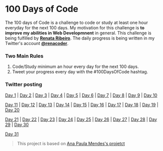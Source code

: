 # 100 Days of Code
The 100 days of Code is a challenge to code or study at least one hour everyday for the next 100 days.
My motivation for this challenge is **to improve my abilities in Web Developmnent** in general.
This challenge is being fulfilled by **[Renata Ribeiro](https://github.com/renaderibeiro)**.
The daily progress is being written in my Twitter's account **[@renacoder](https://twitter.com/renacoder)**.

### Two Main Rules
1. Code/Study minimum an hour every day for the next 100 days.
2. Tweet your progress every day with the #100DaysOfCode hashtag.

### Twitter posting
[Day 1](https://twitter.com/renacoder/status/1280669416875872256) | [Day 2](https://twitter.com/renacoder/status/1280959546836627458) | [Day 3](https://twitter.com/renacoder/status/1281390623082381317) | [Day 4](https://twitter.com/renacoder/status/1281758103822897153) | [Day 5](https://twitter.com/renacoder/status/1282122230902730752) | [Day 6](https://twitter.com/renacoder/status/1282473370441994241) | [Day 7](https://twitter.com/renacoder/status/1282831070954762245) | [Day 8](https://twitter.com/renacoder/status/1283198305992953856) | [Day 9](https://twitter.com/renacoder/status/1283571880927145994) | [Day 10](https://twitter.com/renacoder/status/1283924205688553477)

[Day 11](https://twitter.com/renacoder/status/1284303574768517120) | [Day 12](https://twitter.com/renacoder/status/1284666946072580097) | [Day 13](https://twitter.com/renacoder/status/1285019673399119873) | [Day 14](https://twitter.com/renacoder/status/1285397513676238848) | [Day 15](https://twitter.com/renacoder/status/1285761225700323330) | [Day 16](https://twitter.com/renacoder/status/1286108489266401285) | [Day 17](https://twitter.com/renacoder/status/1286473633389596673) | [Day 18](https://twitter.com/renacoder/status/1286821532589797376) | [Day 19](https://twitter.com/renacoder/status/1287182747669274625) | [Day 20](https://twitter.com/renacoder/status/1287532444867088387)

[Day 21](https://twitter.com/renacoder/status/1287895708356481024) | [Day 22](https://twitter.com/renacoder/status/1288283226818187270?s=21) | [Day 23](https://twitter.com/renacoder/status/1288611863916314630) | [Day 24](https://twitter.com/renacoder/status/1288939700603019264) | [Day 25](https://twitter.com/renacoder/status/1289351969761456128) | [Day 26](https://twitter.com/renacoder/status/1289733687857176576) | [Day 27](https://twitter.com/renacoder/status/1290110798874857474) | [Day 28](https://twitter.com/renacoder/status/1290351578285772800) | [Day 29](https://twitter.com/renacoder/status/1290811362747318272) | [Day 30](https://twitter.com/renacoder/status/1291162427623604224)

[Day 31](https://twitter.com/renacoder/status/1291565739959255040)

> This project is based on [Ana Paula Mendes's projetct](https://github.com/anapaulamendes/100-days-of-code-js)




